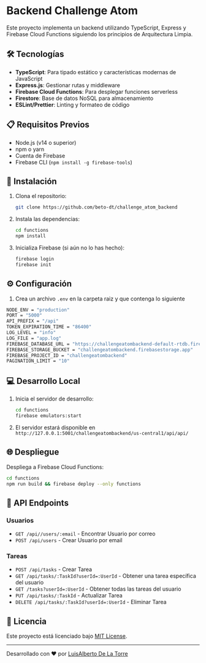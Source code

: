 # Backend Challenge Atom

Este proyecto implementa un backend utilizando TypeScript, Express y Firebase Cloud Functions siguiendo los principios de Arquitectura Limpia.

## 🛠️ Tecnologías

- **TypeScript**: Para tipado estático y características modernas de JavaScript
- **Express.js**: Gestionar rutas y middleware
- **Firebase Cloud Functions**: Para desplegar funciones serverless
- **Firestore**: Base de datos NoSQL para almacenamiento
- **ESLint/Prettier**: Linting y formateo de código

## 📋 Requisitos Previos

- Node.js (v14 o superior)
- npm o yarn
- Cuenta de Firebase
- Firebase CLI (`npm install -g firebase-tools`)

## 🚀 Instalación

1. Clona el repositorio:
   ```bash
   git clone https://github.com/beto-dt/challenge_atom_backend
   ```

2. Instala las dependencias:
   ```bash
   cd functions
   npm install
   ```

3. Inicializa Firebase (si aún no lo has hecho):
   ```bash
   firebase login
   firebase init
   ```

## ⚙️ Configuración

1. Crea un archivo `.env` en la carpeta raiz y que contenga lo siguiente

 ```bash
NODE_ENV = "production"
PORT = "5000"
API_PREFIX = "/api"
TOKEN_EXPIRATION_TIME = "86400"
LOG_LEVEL = "info"
LOG_FILE = "app.log"
FIREBASE_DATABASE_URL = "https://challengeatombackend-default-rtdb.firebaseio.com"
FIREBASE_STORAGE_BUCKET = "challengeatombackend.firebasestorage.app"
FIREBASE_PROJECT_ID = "challengeatombackend"
PAGINATION_LIMIT = "10"
   ```

## 💻 Desarrollo Local

1. Inicia el servidor de desarrollo:
   ```bash
   cd functions
   firebase emulators:start
   ```

2. El servidor estará disponible en `http://127.0.0.1:5001/challengeatombackend/us-central1/api/api/`

## 🌐 Despliegue

Despliega a Firebase Cloud Functions:
```bash
cd functions
npm run build && firebase deploy --only functions
```

## 📡 API Endpoints

### Usuarios
- `GET /api//users/:email` - Encontrar Usuario por correo
- `POST /api/users` - Crear Usuario por email


### Tareas
- `POST /api/tasks` - Crear Tarea
- `GET /api/tasks/:TaskId?userId=:UserId` - Obtener una tarea específica del usuario
- `GET /tasks?userId=:UserId` - Obtener todas las tareas del usuario
- `PUT /api/tasks/:TaskId` - Actualizar Tarea
- `DELETE /api/tasks/:TaskId?userId=:UserId` - Eliminar Tarea

## 📄 Licencia

Este proyecto está licenciado bajo [MIT License](LICENSE).

---

Desarrollado con ❤️ por [LuisAlberto De La Torre](https://github.com/beto-dt)
